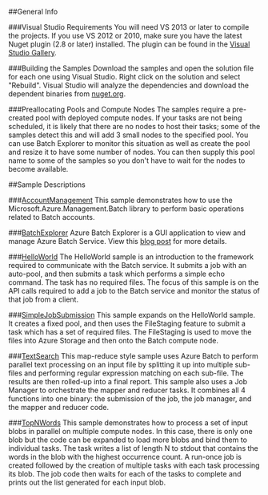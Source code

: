 ##General Info

###Visual Studio Requirements
You will need VS 2013 or later to compile the projects. If you use VS 2012 or 2010, make sure you have the latest Nuget plugin (2.8 or later) installed. The plugin can be found in the [Visual Studio Gallery](https://visualstudiogallery.msdn.microsoft.com/27077b70-9dad-4c64-adcf-c7cf6bc9970c).

###Building the Samples
Download the samples and open the solution file for each one using Visual Studio. Right click on the solution and select "Rebuild". Visual Studio will analyze the dependencies and download the dependent binaries from [nuget.org](http://www.nuget.org/packages/Azure.Batch/).

###Preallocating Pools and Compute Nodes
The samples require a pre-created pool with deployed compute nodes. If your tasks are not being scheduled, it is likely that there are no nodes to host their tasks; some of the samples detect this and will add 3 small nodes to the specified pool. You can use Batch Explorer to monitor this situation as well as create the pool and resize it to have some number of nodes. You can then supply this pool name to some of the samples so you don't have to wait for the nodes to become available.

##Sample Descriptions

###[AccountManagement](./AccountManagement)
This sample demonstrates how to use the Microsoft.Azure.Management.Batch library to perform basic operations related to Batch accounts.

###[BatchExplorer](./BatchExplorer)
Azure Batch Explorer is a GUI application to view and manage Azure Batch Service. View this [blog post](http://blogs.technet.com/b/windowshpc/archive/2015/01/20/azure-batch-explorer-sample-walkthrough.aspx) for more details.

###[HelloWorld](./HelloWorld)
The HelloWorld sample is an introduction to the framework required to communicate with the Batch service. It submits a job with an auto-pool, and then submits a task which performs a simple echo command.  The task has no required files.  The focus of this sample is on the API calls required to add a job to the Batch service and monitor the status of that job from a client.

###[SimpleJobSubmission](./SimpleJobSubmission)
This sample expands on the HelloWorld sample.  It creates a fixed pool, and then uses the FileStaging feature to submit a task which has a set of required files. The FileStaging is used to move the files into Azure Storage and then onto the Batch compute node.

###[TextSearch](./TextSearch)
This map-reduce style sample uses Azure Batch to perform parallel text processing on an input file by splitting it up into multiple sub-files and performing regular expression matching on each sub-file. The results are then rolled-up into a final report. This sample also uses a Job Manager to orchestrate the mapper and reducer tasks. It combines all 4 functions into one binary: the submission of the job, the job manager, and the mapper and reducer code.

###[TopNWords](./TopNWords)
This sample demonstrates how to process a set of input blobs in parallel on multiple compute nodes. In this case, there is only one blob but the code can be expanded to load more blobs and bind them to individual tasks. The task writes a list of length N to stdout that contains the words in the blob with the highest occurrence count. A run-once job is created followed by the creation of multiple tasks with each task processing its blob. The job code then waits for each of the tasks to complete and prints out the list generated for each input blob.
